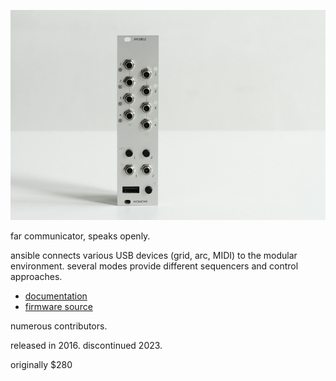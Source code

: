 ![](image/ansible.jpg)

far communicator, speaks openly.

ansible connects various USB devices (grid, arc, MIDI) to the modular environment. several modes provide different sequencers and control approaches.

- [documentation](https://monome.org/docs/ansible)
- [firmware source](https://github.com/monome/ansible)

numerous contributors.

released in 2016. discontinued 2023.

originally $280

